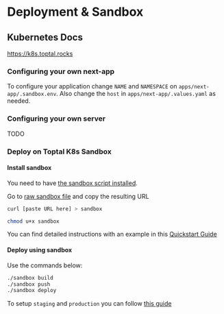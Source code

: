 # Deployment & Sandbox

## Kubernetes Docs

https://k8s.toptal.rocks

### Configuring your own next-app

To configure your application change `NAME` and `NAMESPACE` on `apps/next-app/.sandbox.env`.
Also change the `host` in `apps/next-app/.values.yaml` as needed.

### Configuring your own server

TODO

### Deploy on Toptal K8s Sandbox

#### Install sandbox

You need to have [the sandbox script installed](https://toptal-core.atlassian.net/wiki/spaces/SACQ/pages/2278949233/Onboarding+guide+WIP#Level-2---The-Process-%F0%9F%9A%80).

Go to [raw sandbox file](https://github.com/toptal/inf-toolbox/raw/master/bin/sandbox) and copy the resulting URL

```sh
curl [paste URL here] > sandbox
```

```sh
chmod u+x sandbox
```

You can find detailed instructions with an example in
this [Quickstart Guide](https://toptal-core.atlassian.net/wiki/spaces/IE/pages/1452310563)

#### Deploy using sandbox

Use the commands below:

```sh
./sandbox build
./sandbox push
./sandbox deploy
```

To setup `staging` and `production` you can
follow [this guide](https://toptal-core.atlassian.net/wiki/spaces/IE/pages/1858601150)


